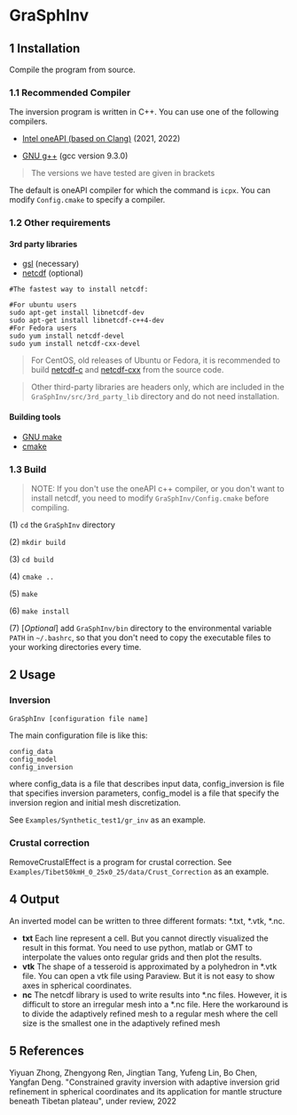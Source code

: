 # GraSphInv

## 1 Installation

Compile the program from source. 

### 1.1 Recommended Compiler

The inversion program is written in C++. You can use one of the following compilers.

- [Intel oneAPI (based on Clang)](https://www.intel.com/content/www/us/en/developer/tools/oneapi/toolkits.html#gs.koucg5) (2021, 2022)

- [GNU g++](https://gcc.gnu.org/) (gcc version 9.3.0)

> The versions we have tested are given in brackets

The default is oneAPI compiler for which the command is `icpx`. You can modify `Config.cmake` to specify a compiler.

### 1.2 Other requirements

#### 3rd party libraries

- [gsl](https://www.gnu.org/software/gsl/) (necessary)
- [netcdf](https://www.unidata.ucar.edu/software/netcdf/) (optional)

```shell
#The fastest way to install netcdf:

#For ubuntu users
sudo apt-get install libnetcdf-dev
sudo apt-get install libnetcdf-c++4-dev
#For Fedora users
sudo yum install netcdf-devel
sudo yum install netcdf-cxx-devel
```

> For CentOS, old releases of Ubuntu or Fedora, it is recommended to build [netcdf-c](https://www.unidata.ucar.edu/software/netcdf/docs/) and [netcdf-cxx](https://github.com/Unidata/netcdf-cxx4) from the source code. 

> Other third-party libraries are headers only, which are included in the `GraSphInv/src/3rd_party_lib` directory and do not need installation.

#### Building tools

- [GNU make](https://www.gnu.org/software/make/)
- [cmake](https://cmake.org/) 

### 1.3 Build

> NOTE: If you don't use the oneAPI c++ compiler, or you don't want to install netcdf, you need to modify  `GraSphInv/Config.cmake`  before compiling.

(1) `cd` the `GraSphInv` directory

(2) `mkdir build`

(3) `cd build`

(4) `cmake ..`

(5) `make`

(6) `make install`

(7) [*Optional*] add `GraSphInv/bin` directory to the environmental variable `PATH` in `~/.bashrc`, so that you don't need to copy the  executable files to your working directories every time.

## 2 Usage

### Inversion

```
GraSphInv [configuration file name]
```

The main configuration file is like this:

```
config_data
config_model
config_inversion
```

where config_data is a file that describes input data,  config_inversion is file that specifies inversion parameters, config_model is a file that specify the inversion region and initial mesh discretization.

See `Examples/Synthetic_test1/gr_inv` as an example.

### Crustal correction

RemoveCrustalEffect is a program for crustal correction. See `Examples/Tibet50kmH_0_25x0_25/data/Crust_Correction` as an example.

## 4 Output

An inverted model can be  written to three different formats: *.txt, *.vtk, *.nc.

- **txt** Each line represent a cell. But you cannot directly visualized the result in this format.  You need to use python, matlab or GMT to interpolate the values onto regular grids and then plot the results.
- **vtk** The shape of a tesseroid is approximated by a polyhedron in *.vtk file. You can open a vtk file using Paraview. But it is not easy to show axes in spherical coordinates.
- **nc** The netcdf library is used to write results into *.nc files. However, it is difficult to store an irregular mesh into a *.nc file. Here the workaround is to divide the adaptively refined mesh to a regular mesh where the cell size is the smallest one in the adaptively refined mesh

## 5 References

Yiyuan Zhong, Zhengyong Ren, Jingtian Tang, Yufeng Lin, Bo Chen, Yangfan Deng. "Constrained gravity inversion with adaptive inversion grid refinement in spherical coordinates and its application for  mantle structure beneath Tibetan plateau", under review, 2022



